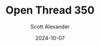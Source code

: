 ---
layout: podcast
title: "Open Thread 350"
author: Scott Alexander
description: https://www.astralcodexten.com/p/open-thread-350
date: 2024-10-07
length: 478563
duration: 119
guid: open-thread-350
---